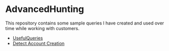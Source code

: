 # AdvancedHunting

This repository contains some sample queries I have created and used over time while working with customers.

* [UsefulQueries](./UsefulQueries/README.md)
* [Detect Account Creation](./CreateAccount/README.md)
